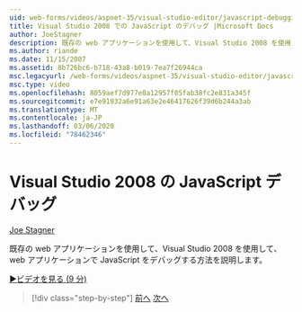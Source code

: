 ```yaml
---
uid: web-forms/videos/aspnet-35/visual-studio-editor/javascript-debugging-in-visual-studio-2008
title: Visual Studio 2008 での JavaScript のデバッグ |Microsoft Docs
author: JoeStagner
description: 既存の web アプリケーションを使用して、Visual Studio 2008 を使用して、web アプリケーションで JavaScript をデバッグする方法を説明します。
ms.author: riande
ms.date: 11/15/2007
ms.assetid: 8b726bc6-b718-43a8-b019-7ea7f26944ca
msc.legacyurl: /web-forms/videos/aspnet-35/visual-studio-editor/javascript-debugging-in-visual-studio-2008
msc.type: video
ms.openlocfilehash: 8059aef7d977e0a12957f05fab38fc2e831a345f
ms.sourcegitcommit: e7e91932a6e91a63e2e46417626f39d6b244a3ab
ms.translationtype: MT
ms.contentlocale: ja-JP
ms.lasthandoff: 03/06/2020
ms.locfileid: "78462346"
---
```

# <a name="javascript-debugging-in-visual-studio-2008"></a>Visual Studio 2008 の JavaScript デバッグ

[Joe Stagner](https://github.com/JoeStagner)

既存の web アプリケーションを使用して、Visual Studio 2008 を使用して、web アプリケーションで JavaScript をデバッグする方法を説明します。

[&#9654;ビデオを見る (9 分)](https://channel9.msdn.com/Blogs/ASP-NET-Site-Videos/javascript-debugging-in-visual-studio-2008)

> [!div class="step-by-step"]
> [前へ](javascript-intellisense-support-in-visual-studio-2008.md)
> [次へ](multi-targeting-support-in-visual-studio-2008.md)
